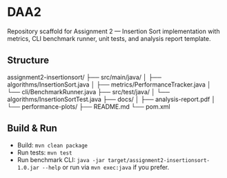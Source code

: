 # DAA2


Repository scaffold for Assignment 2 — Insertion Sort implementation with metrics, CLI benchmark runner, unit tests, and analysis report template.

## Structure
assignment2-insertionsort/
├── src/main/java/
│   ├── algorithms/InsertionSort.java
│   ├── metrics/PerformanceTracker.java
│   └── cli/BenchmarkRunner.java
├── src/test/java/
│   └── algorithms/InsertionSortTest.java
├── docs/
│   ├── analysis-report.pdf
│   └── performance-plots/
├── README.md
└── pom.xml

## Build & Run
- Build: `mvn clean package`
- Run tests: `mvn test`
- Run benchmark CLI: `java -jar target/assignment2-insertionsort-1.0.jar --help` or run via `mvn exec:java` if you prefer.
